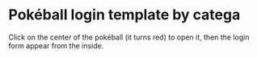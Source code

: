 # Pokéball login template by catega
Click on the center of the pokéball (it turns red) to open it, then the login form appear from the inside.
